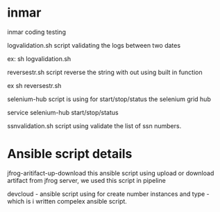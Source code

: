# inmar
inmar coding testing

logvalidation.sh script validating the logs between two dates

ex: sh logvalidation.sh

reversestr.sh script reverse the string with out using built in function

ex sh reversestr.sh

selenium-hub  script is using for start/stop/status the selenium grid hub

service selenium-hub start/stop/status

ssnvalidation.sh script using validate the list of ssn numbers.

# Ansible script details

jfrog-aritifact-up-download this ansible script using upload or download artifact from jfrog server, we used this script in pipeline

devcloud - ansible script using for create number instances and type - which is i written compelex ansible script.
